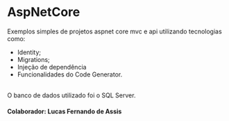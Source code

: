 # AspNetCore

Exemplos simples de projetos aspnet core mvc e
api utilizando tecnologias como:

* Identity;
* Migrations;
* Injeção de dependência
* Funcionalidades do Code Generator.
  
<br />
O banco de dados utilizado foi o SQL Server. <br />

#### Colaborador: Lucas Fernando de Assis
